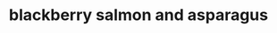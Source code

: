 ---
servings: 4 servings
notes:
directions: |-
  * Bring the broth to a simmer in a large skillet – i used a 12 inch skillet
  * As soon as the broth begins to simmer place the asparagus in the pan, lay the salmon fillets on top of the asparagus and sprinkle lightly with salt and pepper
  * Cover and simmer for about 8 minutes until liquid has almost completely evaporated
  * While the dish is simmering stir together the remaining ingredients
  * Remove skillet from heat
  * Spoon the blackberry mixture on to the salmon
  * Place skillet about 6 inches under the broiler for 2 minutes or so until blackberry glaze starts to bubble
  * Serve immediately
ingredients: |-
  * 1 cup low sodium vegetable broth
  * 1 pound thin asparagus spears thick end removed
  * 4 6-ounce skinless salmon pieces
  * 1/4 cup blackberry jam or preserves
  * 1 tablespoon olive oil
  * 1 tablespoon red wine vinegar
  * 1 teaspoon each smoked paprika and cumin
  * 1/4 teaspoon salt
rating: 4
ease: easy
category: main course
href: 'https://www.apronstringsblog.com/one-pot-blackberry-glazed-salmon-and-asparagus/'
totalTime: 20 mins
cookTime:
prepTime:
title: blackberry salmon and asparagus
path: /blackberry-salmon-and-asparagus
---